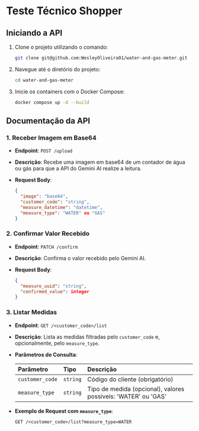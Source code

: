 # Teste Técnico Shopper

## Iniciando a API

1. Clone o projeto utilizando o comando:

    ```bash
    git clone git@github.com:WesleyOliveira01/water-and-gas-meter.git
    ```

2. Navegue até o diretório do projeto:

    ```bash
    cd water-and-gas-meter
    ```

3. Inicie os containers com o Docker Compose:

    ```bash
    docker compose up -d --build
    ```

## Documentação da API

### 1. Receber Imagem em Base64

- **Endpoint**: `POST /upload`

- **Descrição**: Recebe uma imagem em base64 de um contador de água ou gás para que a API do Gemini AI realize a leitura.

- **Request Body**:

    ```json
    {
      "image": "base64",
      "customer_code": "string",
      "measure_datetime": "datetime",
      "measure_type": "WATER" ou "GAS"
    }
    ```

### 2. Confirmar Valor Recebido

- **Endpoint**: `PATCH /confirm`

- **Descrição**: Confirma o valor recebido pelo Gemini AI.

- **Request Body**:

    ```json
    {
      "measure_uuid": "string",
      "confirmed_value": integer
    }
    ```

### 3. Listar Medidas

- **Endpoint**: `GET /<customer_code>/list`

- **Descrição**: Lista as medidas filtradas pelo `customer_code` e, opcionalmente, pelo `measure_type`.

- **Parâmetros de Consulta**:

    | Parâmetro        | Tipo    | Descrição                                      |
    | :--------------- | :------ | :--------------------------------------------- |
    | `customer_code`  | `string` | Código do cliente (obrigatório)               |
    | `measure_type`   | `string` | Tipo de medida (opcional), valores possíveis: 'WATER' ou 'GAS' |

- **Exemplo de Request com `measure_type`**:

    ```http
    GET /<customer_code>/list?measure_type=WATER
    ```
